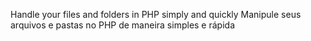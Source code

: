 Handle your files and folders in PHP simply and quickly
Manipule seus arquivos e pastas no PHP de maneira simples e rápida
